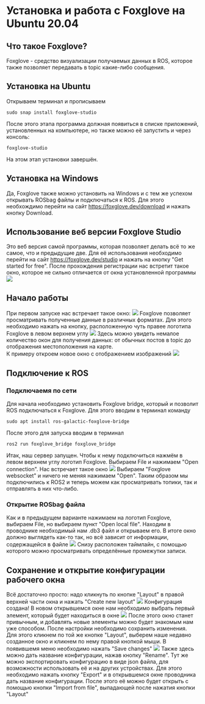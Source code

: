 # Установка и работа с Foxglove на Ubuntu 20.04
## Что такое Foxglove?
Foxglove - средство визуализации получаемых данных в ROS, которое также позволяет передавать в topic какие-либо сообщения.
## Установка на Ubuntu
Открываем терминал и прописываем
```
sudo snap install foxglove-studio
```
После этого этапа программа должная появиться в списке приложений, установленных на компьютере, но также можно её запустить и через консоль:
```
foxglove-studio
```
На этом этап установки завершён.
## Установка на Windows
Да, Foxglove также можно установить на Windows и с тем же успехом открывать ROSbag файлы и подключаться к ROS. 
Для этого необхождимо перейти на сайт https://foxglove.dev/download и нажать кнопку Download.
## Использование веб версии Foxglove Studio 
Это веб версия самой программы, которая позволяет делать всё то же самое, что и предыдущие две.
Для её использования необходимо перейти на сайт https://foxglove.dev/studio и нажать на кнопку "Get started for free". После прохождения регистрации нас встретит такое окно, которое не сильно отличается от окна установленной программы
![](images/foxglove_studio.png)
## Начало работы
При первом запуске нас встречает такое окно:
![](images/main_window.png)
Foxglove позволяет просматривать полученные данные в различных форматах. Для этого необходимо нажать на кнопку, расположенную чуть правее логотипа Foxglove в левом верхнем углу
![](images/windows.png)
Здесь можно увидеть немалое количество окон для получения данных: от обычных постов в topic до отображения местоположения на карте.  
К примеру откроем новое окно с отображением изображений
![](images/open_image_window.png)
## Подключение к ROS
### Подключаемя по сети
Для начала необходимо установить Foxglove bridge, который и позволит ROS подключаться к Foxglove. Для этого вводим в терминал команду
```
sudo apt install ros-galactic-foxglove-bridge
```
После этого для запуска вводим в терминал
```
ros2 run foxglove_bridge foxglove_bridge
```
Итак, наш сервер запущен. Чтобы к нему подключиться нажмём в левом верхнем углу логотип Foxglove. Выбираем File и нажимаем "Open connection". Нас встречает такое окно
![](images/open_connection.png)
Выбираем "Foxglove websocket" и ничего не меняя нажимаем "Open". Таким образом мы подключились к ROS2 и теперь можем как просматривать топики, так и отправлять в них что-либо.
### Открытие ROSbag файла
Как и в предыдущем варианте нажимаем на логотип Foxglove, выбираем File, но выбираем пункт "Open local file". Находим в проводнике необходимый нам .db3 файл и открываем его. В итоге окно должно выглядеть как-то так, но всё зависит от информации, содержащейся в файле
![](images/file.png)
Снизу расположен таймлайн, с помощью которого можно просматривать определённые промежутки записи.
## Сохранение и открытие конфигурации рабочего окна
Всё достаточно просто: надо кликнуть по кнопке "Layout" в правой верхней части окна и нажать "Create new layout"
![](images/save_1.png)
Конфигурация создана! В новом открывшемся окне нам необходимо выбрать первый элемент, который будет находиться в окне
![](images/save_2.png)
После этого окно станет привычным, и добавлять новые элементы можно будет знакомым нам уже способом.
После настройки необходимо сохранить изменения. Для этого кликнем по той же кнопке "Layout", выберем наше недавно созданное окно и кликнем по нему правой кнопкой мыши. В появившемя меню необходимо нажать "Save changes"
![](images/save_3.png)
Также здесь можно дать название конфигурации, нажав кнопку "Rename".
Тут же можно экспортировать конфигурацию в виде json файла, для возможности использовать её и на других устройствах. Для этого необходимо нажать кнопку "Export" и в открывшемся окне проводника дать название конфигурации. После этого её можно будет открыть с помощью кнопки "Import from file", выпадающей после нажатия кнопки "Layout"
